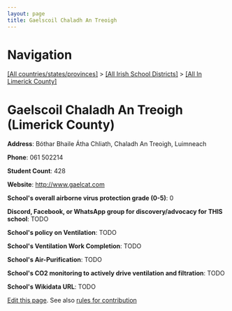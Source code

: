 ```yaml
---
layout: page
title: Gaelscoil Chaladh An Treoigh
---
```

# Navigation

[[All countries/states/provinces]](../../..) > [[All Irish School Districts]](../..) > [[All In Limerick County]](..)

# Gaelscoil Chaladh An Treoigh (Limerick County)

**Address**: Bóthar Bhaile Átha Chliath, Chaladh An Treoigh, Luimneach

**Phone**: 061 502214

**Student Count**: 428

**Website**: <http://www.gaelcat.com>

**School's overall airborne virus protection grade (0-5)**: 0

**Discord, Facebook, or WhatsApp group for discovery/advocacy for THIS school**: TODO

**School's policy on Ventilation**: TODO

**School's Ventilation Work Completion**: TODO

**School's Air-Purification**: TODO

**School's CO2 monitoring to actively drive ventilation and filtration**: TODO

**School's Wikidata URL**: TODO


[Edit this page](https://github.com/ventilate-schools/Ireland/edit/main/./Limerick_County/Gaelscoil_Chaladh_An_Treoigh.md). See also [rules for contribution](../../../contribution-rules/)